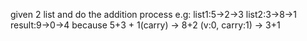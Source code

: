 given 2 list and do the addition process
e.g: 
    list1:5->2->3
    list2:3->8->1
    result:9->0->4
    because 5+3 + 1(carry) -> 8+2 (v:0, carry:1) -> 3+1 
